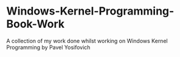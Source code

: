 # Windows-Kernel-Programming-Book-Work
A collection of my work done whilst working on Windows Kernel Programming by Pavel Yosifovich
